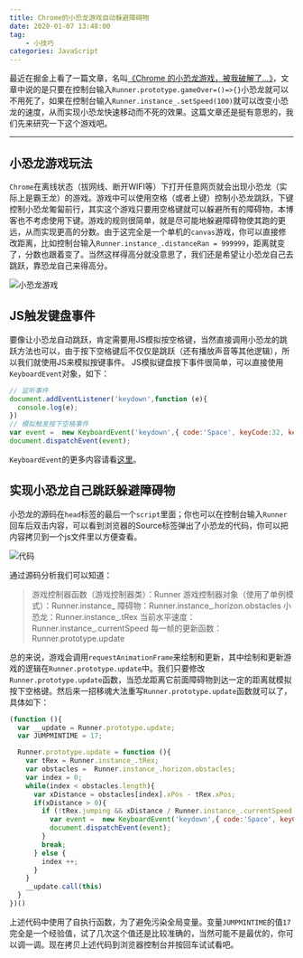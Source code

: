 ```yaml
---
title: Chrome的小恐龙游戏自动躲避障碍物
date: 2020-01-07 13:48:00
tag:
	- 小技巧
categories: JavaScript
---
```


最近在掘金上看了一篇文章，名叫[《Chrome 的小恐龙游戏，被我破解了...》](https://juejin.im/post/5e0f3bb75188253a7f15b22e)，文章中说的是只要在控制台输入`Runner.prototype.gameOver=()=>{}`小恐龙就可以不用死了，如果在控制台输入`Runner.instance_.setSpeed(100)`就可以改变小恐龙的速度，从而实现小恐龙快速移动而不死的效果。这篇文章还是挺有意思的，我们先来研究一下这个游戏吧。

----

## 小恐龙游戏玩法 ##

`Chrome`在离线状态（拔网线、断开WIFI等）下打开任意网页就会出现小恐龙（实际上是霸王龙）的游戏。游戏中可以使用空格（或者上键）控制小恐龙跳跃，下键控制小恐龙匍匐前行，其实这个游戏只要用空格键就可以躲避所有的障碍物，本博客也不考虑使用下键。游戏的规则很简单，就是尽可能地躲避障碍物使其跑的更远，从而实现更高的分数。由于这完全是一个单机的`canvas`游戏，你可以直接修改距离，比如控制台输入`Runner.instance_.distanceRan = 999999`，距离就变了，分数也跟着变了。当然这样得高分就没意思了，我们还是希望让小恐龙自己去跳跃，靠恐龙自己来得高分。

![小恐龙游戏](1.png)

## JS触发键盘事件 ##

要像让小恐龙自动跳跃，肯定需要用JS模拟按空格键，当然直接调用小恐龙的跳跃方法也可以，由于按下空格键后不仅仅是跳跃（还有播放声音等其他逻辑），所以我们就使用JS来模拟按键事件。
JS模拟键盘按下事件很简单，可以直接使用`KeyboardEvent`对象，如下：

```JavaScript
// 监听事件
document.addEventListener('keydown',function (e){
  console.log(e);
})
// 模拟触发按下空格事件
var event =  new KeyboardEvent('keydown',{ code:'Space', keyCode:32, key: " " });
document.dispatchEvent(event);
```

`KeyboardEvent`的更多内容请看[这里](https://developer.mozilla.org/zh-CN/docs/Web/API/KeyboardEvent)。

## 实现小恐龙自己跳跃躲避障碍物 ##

小恐龙的源码在`head`标签的最后一个`script`里面；你也可以在控制台输入`Runner`回车后双击内容，可以看到浏览器的Source标签弹出了小恐龙的代码，你可以把内容拷贝到一个js文件里以方便查看。

![代码](2.png)

通过源码分析我们可以知道：

> 游戏控制器函数（游戏控制器类）：Runner
> 游戏控制器对象（使用了单例模式）：Runner.instance_
> 障碍物：Runner.instance_.horizon.obstacles
> 小恐龙：Runner.instance_.tRex
> 当前水平速度：Runner.instance_.currentSpeed
> 每一帧的更新函数：Runner.prototype.update

总的来说，游戏会调用`requestAnimationFrame`来绘制和更新，其中绘制和更新游戏的逻辑在`Runner.prototype.update`中。我们只要修改`Runner.prototype.update`函数，当恐龙距离它前面障碍物到达一定的距离就模拟按下空格键。然后来一招移魂大法重写`Runner.prototype.update`函数就可以了，具体如下：

```JavaScript
(function (){
  var __update = Runner.prototype.update;
  var JUMPMINTIME = 17;

  Runner.prototype.update = function (){
    var tRex = Runner.instance_.tRex;
    var obstacles =  Runner.instance_.horizon.obstacles;
    var index = 0;
    while(index < obstacles.length){
      var xDistance = obstacles[index].xPos - tRex.xPos;
      if(xDistance > 0){
        if (!tRex.jumping && xDistance / Runner.instance_.currentSpeed < JUMPMINTIME) {
          var event =  new KeyboardEvent('keydown',{ code:'Space', keyCode:32, key: " " });
          document.dispatchEvent(event);
        }
        break;
      } else {
        index ++;
      }
    }
    __update.call(this)
  }
})()
```

上述代码中使用了自执行函数，为了避免污染全局变量。变量`JUMPMINTIME`的值`17`完全是一个经验值，试了几次这个值还是比较准确的，当然可能不是最优的，你可以调一调。现在拷贝上述代码到浏览器控制台并按回车试试看吧。
